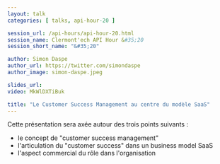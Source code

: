 ```yaml
---
layout: talk
categories: [ talks, api-hour-20 ]

session_url: /api-hours/api-hour-20.html
session_name: Clermont'ech API Hour &#35;20
session_short_name: "&#35;20"

author: Simon Daspe
author_url: https://twitter.com/simondaspe
author_image: simon-daspe.jpeg

slides_url:
video: MkWlDXTiBuk

title: "Le Customer Success Management au centre du modèle SaaS"
---
```


Cette présentation sera axée autour des trois points suivants :

* le concept de "customer success management"
* l'articulation du "customer success" dans un business model SaaS
* l'aspect commercial du rôle dans l'organisation
